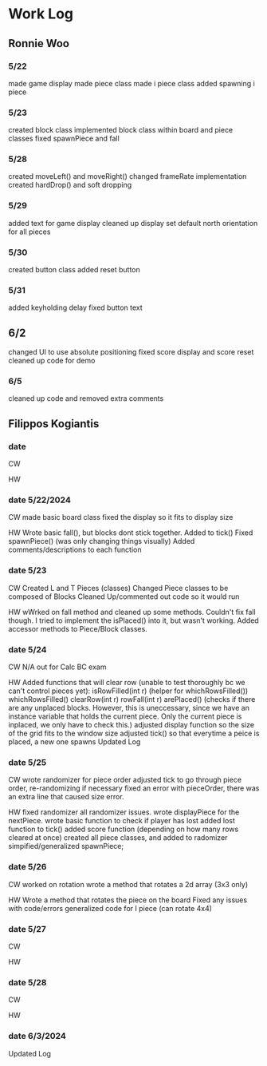 # Work Log

## Ronnie Woo

### 5/22

made game display
made piece class
made i piece class
added spawning i piece 

### 5/23

created block class
implemented block class within board and piece classes
fixed spawnPiece and fall

### 5/28
created moveLeft() and moveRight()
changed frameRate implementation
created hardDrop() and soft dropping

### 5/29
added text for game display
cleaned up display
set default north orientation for all pieces

### 5/30
created button class
added reset button

### 5/31
added keyholding delay
fixed button text

## 6/2
changed UI to use absolute positioning
fixed score display and score reset
cleaned up code for demo

### 6/5
cleaned up code and removed extra comments

## Filippos Kogiantis

### date 

CW

HW


### date 5/22/2024

CW
made basic board class
fixed the display so it fits to display size

HW
Wrote basic fall(), but blocks dont stick together. Added to tick()
Fixed spawnPiece() (was only changing things visually)
Added comments/descriptions to each function



### date 5/23

CW
Created L and T Pieces (classes)
Changed Piece classes to be composed of Blocks
Cleaned Up/commented out code so it would run


HW
wWrked on fall method and cleaned up some methods. 
Couldn't fix fall though. I tried to implement the isPlaced() into it, but wasn't working.
Added accessor methods to Piece/Block classes.


### date 5/24

CW
N/A out for Calc BC exam

HW
Added functions that will clear row (unable to test thoroughly bc we can't control pieces yet):
    isRowFilled(int r) (helper for whichRowsFilled())
    whichRowsFilled()
    clearRow(int r)
    rowFall(int r)
    arePlaced() (checks if there are any unplaced blocks. However, this is uneccessary, since we have an instance variable that holds the current piece. Only the current piece is inplaced, we only have to check this.)
adjusted display function so the size of the grid fits to the window size
adjusted tick() so that everytime a peice is placed, a new one spawns
Updated Log

### date 5/25

CW
wrote randomizer for piece order
adjusted tick to go through piece order, re-randomizing if necessary
fixed an error with pieceOrder, there was an extra line that caused size error.


HW
fixed randomizer all randomizer issues.
wrote displayPiece for the nextPiece.
wrote basic function to check if player has lost
added lost function to tick()
added score function (depending on how many rows cleared at once)
created all piece classes, and added to radomizer
simpified/generalized spawnPiece;

### date 5/26

CW
worked on rotation
wrote a method that rotates a 2d array (3x3 only)

HW
Wrote a method that rotates the piece on the board
Fixed any issues with code/errors
generalized code for I piece (can rotate 4x4)


### date 5/27

CW

HW

### date 5/28

CW

HW


### date 6/3/2024
Updated Log


